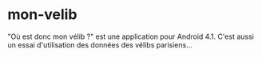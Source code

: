 mon-velib
=========

"Où est donc mon vélib ?" est une application pour Android 4.1. C'est aussi un essai d'utilisation des données des vélibs parisiens...